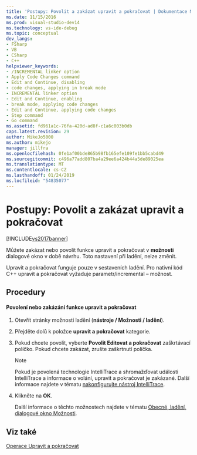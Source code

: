 ```yaml
---
title: 'Postupy: Povolit a zakázat upravit a pokračovat | Dokumentace Microsoftu'
ms.date: 11/15/2016
ms.prod: visual-studio-dev14
ms.technology: vs-ide-debug
ms.topic: conceptual
dev_langs:
- FSharp
- VB
- CSharp
- C++
helpviewer_keywords:
- /INCREMENTAL linker option
- Apply Code Changes command
- Edit and Continue, disabling
- code changes, applying in break mode
- INCREMENTAL linker option
- Edit and Continue, enabling
- break mode, applying code changes
- Edit and Continue, applying code changes
- Step command
- Go command
ms.assetid: fd961a1c-76fa-420d-ad8f-c1a6c003b0db
caps.latest.revision: 29
author: MikeJo5000
ms.author: mikejo
manager: jillfra
ms.openlocfilehash: 0fe1af00bde865b98fb165efe109fe1bb5cabd49
ms.sourcegitcommit: c496a77add807ba4a29ee6a424b44a5de89025ea
ms.translationtype: MT
ms.contentlocale: cs-CZ
ms.lasthandoff: 01/24/2019
ms.locfileid: "54835077"
---
```

# <a name="how-to-enable-and-disable-edit-and-continue"></a>Postupy: Povolit a zakázat upravit a pokračovat
[!INCLUDE[vs2017banner](../includes/vs2017banner.md)]

Můžete zakázat nebo povolit funkce upravit a pokračovat v **možnosti** dialogové okno v době návrhu. Toto nastavení při ladění, nelze změnit.  
  
 Upravit a pokračovat funguje pouze v sestaveních ladění. Pro nativní kód C++ upravit a pokračovat vyžaduje parametr/incremental – možnost.  
  
## <a name="procedures"></a>Procedury  
  
#### <a name="to-enabledisable-edit-and-continue"></a>Povolení nebo zakázání funkce upravit a pokračovat  
  
1. Otevřít stránky možnosti ladění (**nástroje / Možnosti / ladění**).  
  
2. Přejděte dolů k položce **upravit a pokračovat** kategorie.  
  
3. Pokud chcete povolit, vyberte **Povolit Editovat a pokračovat** zaškrtávací políčko. Pokud chcete zakázat, zrušte zaškrtnutí políčka.  
  
   > [!NOTE]
   >  Pokud je povolená technologie IntelliTrace a shromažďovat události IntelliTrace a informace o volání, upravit a pokračovat je zakázané. Další informace najdete v tématu [nakonfigurujte nástroj IntelliTrace](http://msdn.microsoft.com/7657ecab-e07e-4b1b-872d-f05d966be37e).  
  
4. Klikněte na **OK**.  
  
   Další informace o těchto možnostech najdete v tématu [Obecné, ladění, dialogové okno Možnosti](../debugger/general-debugging-options-dialog-box.md).  
  
## <a name="see-also"></a>Viz také  
 [Operace Upravit a pokračovat](../debugger/edit-and-continue.md)
